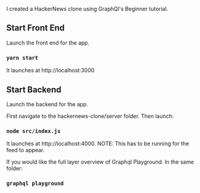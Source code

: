 I created a HackerNews clone using GraphQl's Beginner tutorial.

## Start Front End
Launch the front end for the app.

### `yarn start`
It launches at http://localhost:3000


## Start Backend
Launch the backend for the app.

First navigate to the hackernews-clone/server folder. Then launch:
### `node src/index.js`
It launches at http://localhost:4000. 
NOTE: This has to be running for the feed to appear.

If you would like the full layer overview of Graphql Playground. In the same folder:
### `graphql playground`





